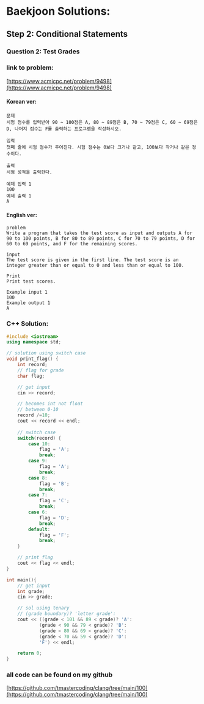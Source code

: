 # **Baekjoon Solutions:** 
## **Step 2: Conditional Statements**
### **Question 2: Test Grades**
### **link to problem:**
[https://www.acmicpc.net/problem/9498](https://www.acmicpc.net/problem/9498)
#### **Korean ver**:
```
문제
시험 점수를 입력받아 90 ~ 100점은 A, 80 ~ 89점은 B, 70 ~ 79점은 C, 60 ~ 69점은 D, 나머지 점수는 F를 출력하는 프로그램을 작성하시오.

입력
첫째 줄에 시험 점수가 주어진다. 시험 점수는 0보다 크거나 같고, 100보다 작거나 같은 정수이다.

출력
시험 성적을 출력한다.

예제 입력 1 
100
예제 출력 1 
A
```
#### **English ver**:
```
problem
Write a program that takes the test score as input and outputs A for 90 to 100 points, B for 80 to 89 points, C for 70 to 79 points, D for 60 to 69 points, and F for the remaining scores.

input
The test score is given in the first line. The test score is an integer greater than or equal to 0 and less than or equal to 100.

Print
Print test scores.

Example input 1 
100
Example output 1 
A
```

### **C++ Solution**:
```c++
#include <iostream>
using namespace std;

// solution using switch case
void print_flag() {
    int record;
    // flag for grade
    char flag;

    // get input
    cin >> record;

    // becomes int not float
    // between 0-10
    record /=10;
    cout << record << endl;
    
    // switch case
    switch(record) {
        case 10:
            flag = 'A';
            break;
        case 9:
            flag = 'A';
            break;
        case 8:
            flag = 'B';
            break;
        case 7:
            flag = 'C';
            break;
        case 6:
            flag = 'D';
            break;
        default:
            flag = 'F';
            break;
    }

    // print flag
    cout << flag << endl;
}

int main(){ 
    // get input
    int grade;
    cin >> grade;

    // sol using tenary
    // (grade boundary)? 'letter grade':
    cout << ((grade < 101 && 89 < grade)? 'A':
            (grade < 90 && 79 < grade)? 'B':
            (grade < 80 && 69 < grade)? 'C':
            (grade < 70 && 59 < grade)? 'D':
            'F') << endl;

    return 0;
}
```

### **all code can be found on my github**
[https://github.com/tmastercoding/clang/tree/main/100](https://github.com/tmastercoding/clang/tree/main/100)
